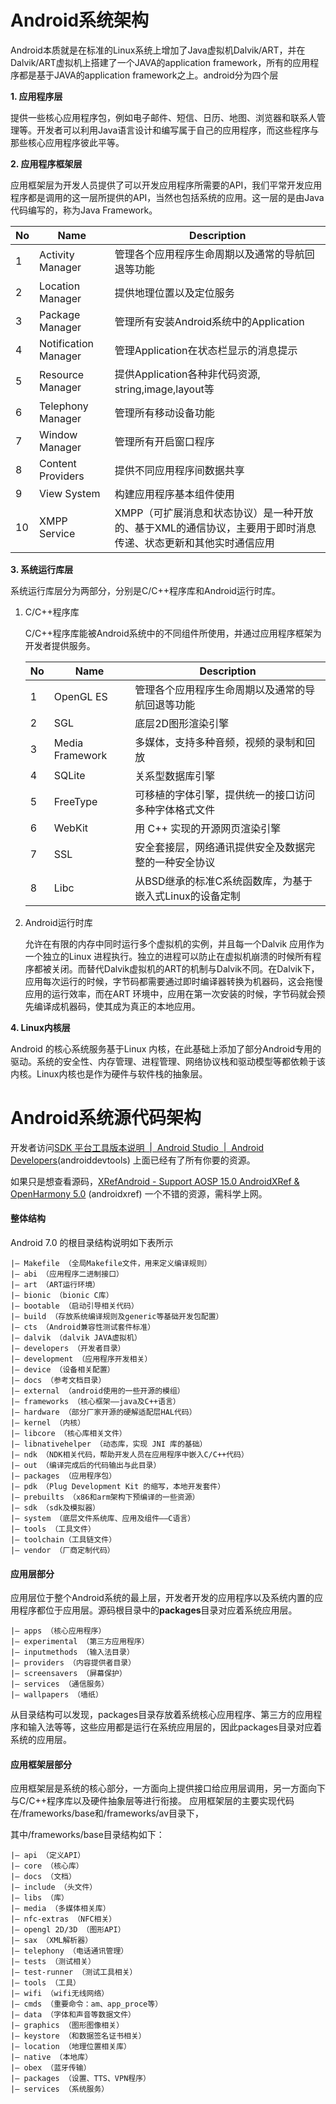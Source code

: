 # Android系统架构

Android本质就是在标准的Linux系统上增加了Java虚拟机Dalvik/ART，并在Dalvik/ART虚拟机上搭建了一个JAVA的application framework，所有的应用程序都是基于JAVA的application framework之上。android分为四个层

**1. 应用程序层**

提供一些核心应用程序包，例如电子邮件、短信、日历、地图、浏览器和联系人管理等。开发者可以利用Java语言设计和编写属于自己的应用程序，而这些程序与那些核心应用程序彼此平等。

**2. 应用程序框架层**

应用框架层为开发人员提供了可以开发应用程序所需要的API，我们平常开发应用程序都是调用的这一层所提供的API，当然也包括系统的应用。这一层的是由Java代码编写的，称为Java Framework。

| No  | Name                 | Description                                                |
| --- | -------------------- | ---------------------------------------------------------- |
| 1   | Activity Manager     | 管理各个应用程序生命周期以及通常的导航回退等功能                                   |
| 2   | Location Manager     | 提供地理位置以及定位服务                                               |
| 3   | Package Manager      | 管理所有安装Android系统中的Application                               |
| 4   | Notification Manager | 管理Application在状态栏显示的消息提示                                   |
| 5   | Resource Manager     | 提供Application各种非代码资源, string,image,layout等                 |
| 6   | Telephony Manager    | 管理所有移动设备功能                                                 |
| 7   | Window Manager       | 管理所有开启窗口程序                                                 |
| 8   | Content Providers    | 提供不同应用程序间数据共享                                              |
| 9   | View System          | 构建应用程序基本组件使用                                               |
| 10  | XMPP Service         | XMPP（可扩展消息和状态协议）是一种开放的、基于XML的通信协议，主要用于即时消息传递、状态更新和其他实时通信应用 |

**3. 系统运行库层**

系统运行库层分为两部分，分别是C/C++程序库和Android运行时库。

1. C/C++程序库
   
   C/C++程序库能被Android系统中的不同组件所使用，并通过应用程序框架为开发者提供服务。
   
   | No  | Name            | Description                      |
   | --- | --------------- | -------------------------------- |
   | 1   | OpenGL ES       | 管理各个应用程序生命周期以及通常的导航回退等功能         |
   | 2   | SGL             | 底层2D图形渲染引擎                       |
   | 3   | Media Framework | 多媒体，支持多种音频，视频的录制和回放              |
   | 4   | SQLite          | 关系型数据库引擎                         |
   | 5   | FreeType        | 可移植的字体引擎，提供统一的接口访问多种字体格式文件       |
   | 6   | WebKit          | 用 C++ 实现的开源网页渲染引擎                |
   | 7   | SSL             | 安全套接层，网络通讯提供安全及数据完整的一种安全协议       |
   | 8   | Libc            | 从BSD继承的标准C系统函数库，为基于嵌入式Linux的设备定制 |

2. Android运行时库
   
   允许在有限的内存中同时运行多个虚拟机的实例，并且每一个Dalvik 应用作为一个独立的Linux 进程执行。独立的进程可以防止在虚拟机崩溃的时候所有程序都被关闭。而替代Dalvik虚拟机的ART的机制与Dalvik不同。在Dalvik下，应用每次运行的时候，字节码都需要通过即时编译器转换为机器码，这会拖慢应用的运行效率，而在ART 环境中，应用在第一次安装的时候，字节码就会预先编译成机器码，使其成为真正的本地应用。

**4. Linux内核层**

Android 的核心系统服务基于Linux 内核，在此基础上添加了部分Android专用的驱动。系统的安全性、内存管理、进程管理、网络协议栈和驱动模型等都依赖于该内核。Linux内核也是作为硬件与软件栈的抽象层。

# Android系统源代码架构

开发者访问[SDK 平台工具版本说明  |  Android Studio  |  Android Developers](https://developer.android.google.cn/tools/releases/platform-tools?hl=zh-cn)(androiddevtools) 上面已经有了所有你要的资源。

如果只是想查看源码，[XRefAndroid - Support AOSP 15.0 AndroidXRef & OpenHarmony 5.0](https://xrefandroid.com/) (androidxref) 一个不错的资源，需科学上网。

#### 整体结构

Android 7.0 的根目录结构说明如下表所示

```
|– Makefile （全局Makefile文件，用来定义编译规则）
|– abi （应用程序二进制接口）
|– art （ART运行环境）
|– bionic （bionic C库）
|– bootable （启动引导相关代码）
|– build （存放系统编译规则及generic等基础开发包配置）
|– cts （Android兼容性测试套件标准）
|– dalvik （dalvik JAVA虚拟机）
|– developers （开发者目录）
|– development （应用程序开发相关）
|– device （设备相关配置）
|– docs （参考文档目录）
|– external （android使用的一些开源的模组）
|– frameworks （核心框架——java及C++语言）
|– hardware （部分厂家开源的硬解适配层HAL代码）
|– kernel （内核）
|– libcore （核心库相关文件）
|– libnativehelper （动态库，实现 JNI 库的基础）
|– ndk （NDK相关代码，帮助开发人员在应用程序中嵌入C/C++代码）
|– out （编译完成后的代码输出与此目录）
|– packages （应用程序包）
|– pdk （Plug Development Kit 的缩写，本地开发套件）
|– prebuilts （x86和arm架构下预编译的一些资源）
|– sdk （sdk及模拟器）
|– system （底层文件系统库、应用及组件——C语言）
|– tools （工具文件）
|– toolchain（工具链文件）
|– vendor （厂商定制代码）
```

#### 应用层部分

应用层位于整个Android系统的最上层，开发者开发的应用程序以及系统内置的应用程序都位于应用层。源码根目录中的**packages**目录对应着系统应用层。

```
|– apps （核心应用程序）
|– experimental （第三方应用程序）
|– inputmethods （输入法目录）
|– providers （内容提供者目录）
|– screensavers （屏幕保护）
|– services （通信服务）
|– wallpapers （墙纸）
```

从目录结构可以发现，packages目录存放着系统核心应用程序、第三方的应用程序和输入法等等，这些应用都是运行在系统应用层的，因此packages目录对应着系统的应用层。

#### 应用框架层部分

应用框架层是系统的核心部分，一方面向上提供接口给应用层调用，另一方面向下与C/C++程序库以及硬件抽象层等进行衔接。 应用框架层的主要实现代码在/frameworks/base和/frameworks/av目录下，

其中/frameworks/base目录结构如下：

```
|– api （定义API） 
|– core （核心库） 
|– docs （文档） 
|– include （头文件） 
|– libs （库） 
|– media （多媒体相关库） 
|– nfc-extras （NFC相关） 
|– opengl 2D/3D （图形API） 
|– sax （XML解析器） 
|– telephony （电话通讯管理）
|– tests （测试相关） 
|– test-runner （测试工具相关） 
|– tools （工具） 
|– wifi （wifi无线网络） 
|– cmds （重要命令：am、app_proce等） 
|– data （字体和声音等数据文件） 
|– graphics （图形图像相关） 
|– keystore （和数据签名证书相关） 
|– location （地理位置相关库） 
|– native （本地库） 
|– obex （蓝牙传输） 
|– packages （设置、TTS、VPN程序） 
|– services （系统服务）
```
